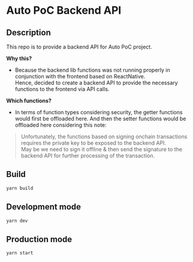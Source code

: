 # Auto PoC Backend API

## Description

This repo is to provide a backend API for Auto PoC project.

**Why this?**

- Because the backend lib functions was not running properly in conjunction with the frontend based on ReactNative. <br/>
Hence, decided to create a backend API to provide the necessary functions to the frontend via API calls.

**Which functions?**

- In terms of function types considering security, the getter functions would first be offloaded here. And then the setter functions would be offloaded here considering this note:

> Unfortunately, the functions based on signing onchain transactions requires the private key to be exposed to the backend API. <br/>
> May be we need to sign it offline & then send the signature to the backend API for further processing of the transaction.

## Build

```sh
yarn build
```

## Development mode

```sh
yarn dev
```

## Production mode

```sh
yarn start
```
